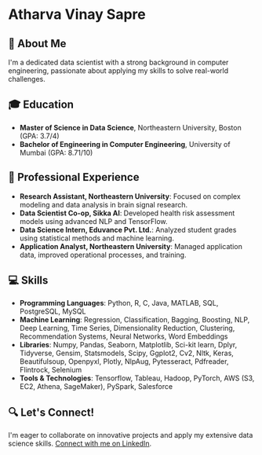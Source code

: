 # Atharva Vinay Sapre

## 👋 About Me
I'm a dedicated data scientist with a strong background in computer engineering, passionate about applying my skills to solve real-world challenges.

## 🎓 Education
- **Master of Science in Data Science**, Northeastern University, Boston (GPA: 3.7/4)
- **Bachelor of Engineering in Computer Engineering**, University of Mumbai (GPA: 8.71/10)

## 🌟 Professional Experience
- **Research Assistant, Northeastern University**: Focused on complex modeling and data analysis in brain signal research.
- **Data Scientist Co-op, Sikka AI**: Developed health risk assessment models using advanced NLP and TensorFlow.
- **Data Science Intern, Eduvance Pvt. Ltd.**: Analyzed student grades using statistical methods and machine learning.
- **Application Analyst, Northeastern University**: Managed application data, improved operational processes, and training.

## 💻 Skills
- **Programming Languages**: Python, R, C, Java, MATLAB, SQL, PostgreSQL, MySQL
- **Machine Learning**: Regression, Classification, Bagging, Boosting, NLP, Deep Learning, Time Series, Dimensionality Reduction, Clustering, Recommendation Systems, Neural Networks, Word Embeddings
- **Libraries**: Numpy, Pandas, Seaborn, Matplotlib, Sci-kit learn, Dplyr, Tidyverse, Gensim, Statsmodels, Scipy, Ggplot2, Cv2, Nltk, Keras, Beautifulsoup, Openpyxl, Plotly, NlpAug, Pytesseract, Pdfreader, Flintrock, Selenium
- **Tools & Technologies**: Tensorflow, Tableau, Hadoop, PyTorch, AWS (S3, EC2, Athena, SageMaker), PySpark, Salesforce


## 🔍 Let's Connect!
I'm eager to collaborate on innovative projects and apply my extensive data science skills. [Connect with me on LinkedIn](https://www.linkedin.com/in/atharvasapre/).

